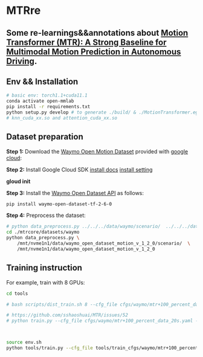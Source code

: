 # MTRre



## Some re-learnings&&annotations about [Motion Transformer (MTR): A Strong Baseline for Multimodal Motion Prediction in Autonomous Driving](https://github.com/sshaoshuai/MTR).


## Env && Installation

```sh
# basic env: torch1.1+cuda11.1
conda activate open-mmlab
pip install -r requirements.txt
python setup.py develop # to generate ./build/ & ./MotionTransformer.egg-info/
# knn_cuda_xx.so and attention_cuda_xx.so

```

## Dataset preparation

**Step 1:** Download the [Waymo Open Motion Dataset](https://waymo.com/open/download/) provided with [google cloud](https://console.cloud.google.com/storage/browser/waymo_open_dataset_motion_v_1_2_0?pageState=(%22StorageObjectListTable%22:(%22f%22:%22%255B%255D%22))&prefix=&forceOnObjectsSortingFiltering=false): 


**Step 2:** Install Google Cloud SDK 
[install docs](https://cloud.google.com/sdk/docs/proxy-settings?hl=zh-cn)
[install setting](https://cloud.google.com/sdk/docs/install?hl=zh-cn#deb)

**gloud init**

**Step 3:** Install the [Waymo Open Dataset API](https://github.com/waymo-research/waymo-open-dataset/blob/master/docs/quick_start.md) as follows: 
```sh
pip install waymo-open-dataset-tf-2-6-0
```


**Step 4:** Preprocess the dataset:
```sh
# python data_preprocess.py ../../../data/waymo/scenario/  ../../../data/waymo
cd ./mtrcore/datasets/waymo
python data_preprocess.py \
    /mnt/nvme1n1/data/waymo_open_dataset_motion_v_1_2_0/scenario/  \
    /mnt/nvme1n1/data/waymo_open_dataset_motion_v_1_2_0
```

<!-- 
raise ValueError Occurs while "def decode_map_features_from_proto(map_features)"
https://github.com/sshaoshuai/MTR/issues/8, 11, 27, 60
-->


## Training instruction
For example, train with 8 GPUs: 
``` sh
cd tools

# bash scripts/dist_train.sh 8 --cfg_file cfgs/waymo/mtr+100_percent_data.yaml --batch_size 80 --epochs 30 --extra_tag my_first_exp

# https://github.com/sshaoshuai/MTR/issues/52
# python train.py --cfg_file cfgs/waymo/mtr+100_percent_data_20s.yaml --batch_size 10 --epochs 30 --extra_tag my_first_exp



source env.sh
python tools/train.py --cfg_file tools/train_cfgs/waymo/mtr+100_percent_data.yaml --batch_size 2 --epochs 500 --extra_tag my_exp_0328


```